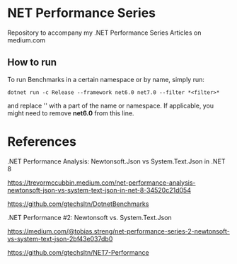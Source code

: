 # NET Performance Series

Repository to accompany my .NET Performance Series Articles on medium.com

## How to run

To run Benchmarks in a certain namespace or by name, simply run:

```
dotnet run -c Release --framework net6.0 net7.0 --filter *<filter>*
```

and replace '<filter>' with a part of the name or namespace. If applicable, you might need to remove **net6.0** from this line.

# References

.NET Performance Analysis: Newtonsoft.Json vs System.Text.Json in .NET 8

https://trevormccubbin.medium.com/net-performance-analysis-newtonsoft-json-vs-system-text-json-in-net-8-34520c21d054

https://github.com/gtechsltn/DotnetBenchmarks

.NET Performance #2: Newtonsoft vs. System.Text.Json

https://medium.com/@tobias.streng/net-performance-series-2-newtonsoft-vs-system-text-json-2bf43e037db0

https://github.com/gtechsltn/NET7-Performance
